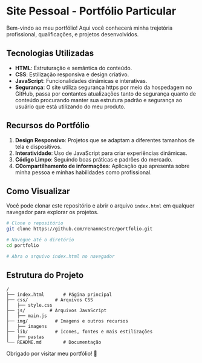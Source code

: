 # Site Pessoal - Portfólio Particular

Bem-vindo ao meu portfólio! Aqui você conhecerá minha trejetória profissional, qualificações, e projetos desenvolvidos.

## Tecnologias Utilizadas

- **HTML**: Estruturação e semântica do conteúdo.
- **CSS**: Estilização responsiva e design criativo.
- **JavaScript**: Funcionalidades dinâmicas e interativas.
- **Segurança**: O site utiliza segurança https por meio da hospedagem no GitHub, passa por contantes atualizações tanto de segurança quanto de conteúdo procurando manter sua estrutura padrão e segurança ao usuário que está utilizando do meu produto. 

## Recursos do Portfólio

1. **Design Responsivo**: Projetos que se adaptam a diferentes tamanhos de tela e dispositivos.
2. **Interatividade**: Uso de JavaScript para criar experiências dinâmicas.
3. **Código Limpo**: Seguindo boas práticas e padrões do mercado.
4. **C0ompartilhamento de informações**: Aplicação que apresenta sobre minha pessoa e minhas habilidades como profissional.

## Como Visualizar

Você pode clonar este repositório e abrir o arquivo `index.html` em qualquer navegador para explorar os projetos.

```bash
# Clone o repositório
git clone https://github.com/renanmestre/portfolio.git

# Navegue até o diretório
cd portfolio

# Abra o arquivo index.html no navegador
```

## Estrutura do Projeto

```plaintext
/
├── index.html       # Página principal
├── css/          # Arquivos CSS
│   ├── style.css
├── js/         # Arquivos JavaScript
│   ├── main.js
├── img/          # Imagens e outros recursos
│   ├── imagens
├── lib/          # Ícones, fontes e mais estilizações
│   ├── pastas
└── README.md        # Documentação
```

Obrigado por visitar meu portfólio! :rocket:
